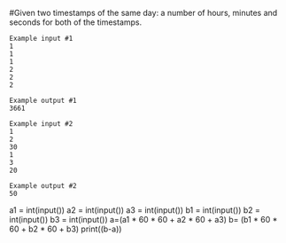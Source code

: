 #Given two timestamps of the same day: a number of hours, minutes and seconds for both of the timestamps.

```
Example input #1
1
1
1
2
2
2

Example output #1
3661

Example input #2
1
2
30
1
3
20

Example output #2
50
```
a1 = int(input())
a2 = int(input())
a3 = int(input())
b1 = int(input())
b2 = int(input())
b3 = int(input())
a=(a1 * 60 * 60 + a2 * 60 + a3)
b= (b1 * 60 * 60 + b2 * 60 + b3)
print((b-a))
